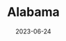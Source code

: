---
title: "Alabama"
type: state
date: 2023-06-24
borders:
  - Florida
  - Georgia
  - Gulf of Mexico
  - Mississippi
  - Tennessee
country: United States
hashtag: alabama
tags:
  - state
  - United States
---